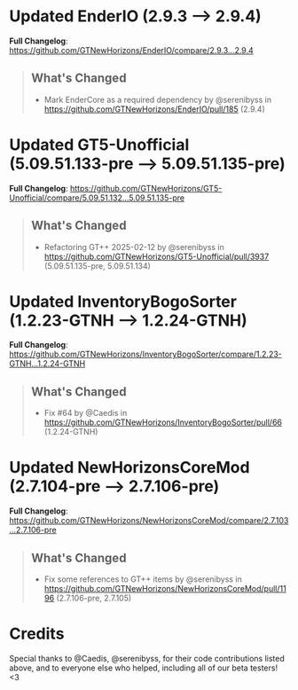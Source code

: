 # Updated EnderIO (2.9.3 -->  2.9.4)
**Full Changelog**: https://github.com/GTNewHorizons/EnderIO/compare/2.9.3...2.9.4
>## What's Changed
> * Mark EnderCore as a required dependency by @serenibyss in https://github.com/GTNewHorizons/EnderIO/pull/185 (2.9.4)
>

# Updated GT5-Unofficial (5.09.51.133-pre -->  5.09.51.135-pre)
**Full Changelog**: https://github.com/GTNewHorizons/GT5-Unofficial/compare/5.09.51.132...5.09.51.135-pre
>## What's Changed
> * Refactoring GT++ 2025-02-12 by @serenibyss in https://github.com/GTNewHorizons/GT5-Unofficial/pull/3937 (5.09.51.135-pre, 5.09.51.134)
>

# Updated InventoryBogoSorter (1.2.23-GTNH -->  1.2.24-GTNH)
**Full Changelog**: https://github.com/GTNewHorizons/InventoryBogoSorter/compare/1.2.23-GTNH...1.2.24-GTNH
>## What's Changed
> * Fix #64 by @Caedis in https://github.com/GTNewHorizons/InventoryBogoSorter/pull/66 (1.2.24-GTNH)
>

# Updated NewHorizonsCoreMod (2.7.104-pre -->  2.7.106-pre)
**Full Changelog**: https://github.com/GTNewHorizons/NewHorizonsCoreMod/compare/2.7.103...2.7.106-pre
>## What's Changed
> * Fix some references to GT++ items by @serenibyss in https://github.com/GTNewHorizons/NewHorizonsCoreMod/pull/1196 (2.7.106-pre, 2.7.105)
>

# Credits
Special thanks to @Caedis, @serenibyss, for their code contributions listed above, and to everyone else who helped, including all of our beta testers! <3